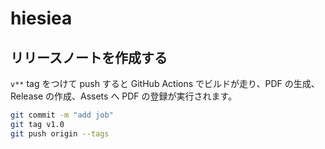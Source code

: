 # hiesiea

## リリースノートを作成する

`v**` tag をつけて push すると GitHub Actions でビルドが走り、PDF の生成、Release の作成、Assets へ PDF の登録が実行されます。

```zsh
git commit -m "add job"
git tag v1.0
git push origin --tags
```
